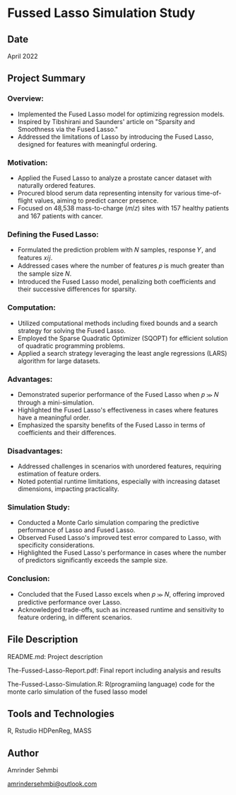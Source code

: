 # Fussed Lasso Simulation Study

## Date

April 2022

## Project Summary

### Overview:

- Implemented the Fused Lasso model for optimizing regression models.
- Inspired by Tibshirani and Saunders' article on "Sparsity and Smoothness via the Fused Lasso."
- Addressed the limitations of Lasso by introducing the Fused Lasso, designed for features with meaningful ordering.

### Motivation:

- Applied the Fused Lasso to analyze a prostate cancer dataset with naturally ordered features.
- Procured blood serum data representing intensity for various time-of-flight values, aiming to predict cancer presence.
- Focused on 48,538 mass-to-charge (𝑚/𝑧) sites with 157 healthy patients and 167 patients with cancer.

### Defining the Fused Lasso:

- Formulated the prediction problem with 𝑁 samples, response 𝑌, and features 𝑥𝑖𝑗.
- Addressed cases where the number of features 𝑝 is much greater than the sample size 𝑁.
- Introduced the Fused Lasso model, penalizing both coefficients and their successive differences for sparsity.

### Computation:

- Utilized computational methods including fixed bounds and a search strategy for solving the Fused Lasso.
- Employed the Sparse Quadratic Optimizer (SQOPT) for efficient solution of quadratic programming problems.
- Applied a search strategy leveraging the least angle regressions (LARS) algorithm for large datasets.

### Advantages:

- Demonstrated superior performance of the Fused Lasso when 𝑝 ≫ 𝑁 through a mini-simulation.
- Highlighted the Fused Lasso's effectiveness in cases where features have a meaningful order.
- Emphasized the sparsity benefits of the Fused Lasso in terms of coefficients and their differences.

### Disadvantages:

- Addressed challenges in scenarios with unordered features, requiring estimation of feature orders.
- Noted potential runtime limitations, especially with increasing dataset dimensions, impacting practicality.

### Simulation Study:

- Conducted a Monte Carlo simulation comparing the predictive performance of Lasso and Fused Lasso.
- Observed Fused Lasso's improved test error compared to Lasso, with specificity considerations.
- Highlighted the Fused Lasso's performance in cases where the number of predictors significantly exceeds the sample size.

### Conclusion:

- Concluded that the Fused Lasso excels when 𝑝 ≫ 𝑁, offering improved predictive performance over Lasso.
- Acknowledged trade-offs, such as increased runtime and sensitivity to feature ordering, in different scenarios.

## File Description

README.md: Project description

The-Fussed-Lasso-Report.pdf: Final report including analysis and results

The-Fussed-Lasso-Simulation.R: R(programiing language) code for the monte carlo simulation of the fused lasso model

## Tools and Technologies

R, Rstudio HDPenReg, MASS

## Author

Amrinder Sehmbi

amrindersehmbi@outlook.com

